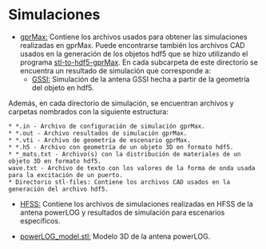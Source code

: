# Simulaciones

* [gprMax:](https://github.com/gdh-uniandes/GPR-Uniandes/blob/main/Simulaciones/gprMax/) Contiene los archivos usados para obtener las simulaciones realizadas en gprMax. Puede encontrarse también los archivos CAD usados en la generación de los objetos hdf5 que se hizo utilizando el programa [stl-to-hdf5-gprMax](https://github.com/gaboandres1/stl-to-hdf5-gprMax). En cada subcarpeta de este directorio se encuentra un resultado de simulación que corresponde a:
    * [GSSI:](https://github.com/gdh-uniandes/GPR-Uniandes/blob/main/Simulaciones/gprMax/GSSI/) Simulación de la antena GSSI hecha a partir de la geometría del objeto en hdf5.

Además, en cada directorio de simulación, se encuentran archivos y carpetas nombrados con la siguiente estructura:

    * *.in - Archivo de configuración de simulación gprMax.
    * *.out - Archivo resultados de simulación gprMax.
    * *.vti - Archivo de geometría de escenario gprMax.
    * *.h5 - Archivo con geometría de un objeto 3D en formato hdf5.
    * *_mats.txt - Archivo(s) con la distribución de materiales de un objeto 3D en formato hdf5.
    wave.txt - Archivo de texto con los valores de la forma de onda usada para la excitación de un puerto.
    * Directorio stl-files: Contiene los archivos CAD usados en la generación del archivo hdf5.

* [HFSS:](https://github.com/gdh-uniandes/GPR-Uniandes/blob/main/Simulaciones/HFSS/) Contiene los archivos de simulaciones realizadas en HFSS de la antena powerLOG y resultados de simulación para escenarios específicos.

* [powerLOG_model.stl:](https://github.com/gdh-uniandes/GPR-Uniandes/blob/main/Simulaciones/powerLOG_model.stl) Modelo 3D de la antena powerLOG.
